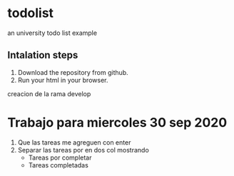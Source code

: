 # todolist

an university todo list example

## Intalation steps

1. Download the repository from github.
2. Run your html in your browser.

creacion de la rama develop

# Trabajo para miercoles 30 sep 2020

1. Que las tareas me agreguen con enter
2. Separar las tareas por en dos col mostrando
   - Tareas por completar
   - Tareas completadas
